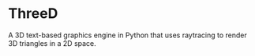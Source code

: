# ThreeD

A 3D text-based graphics engine in Python that uses raytracing to render 3D triangles in a 2D space.

